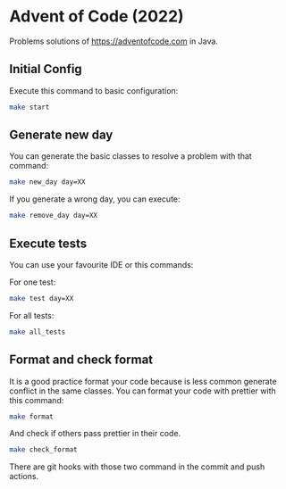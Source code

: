 # Advent of Code (2022)

Problems solutions of https://adventofcode.com in Java. 

## Initial Config

Execute this command to basic configuration: 
```bash
make start
```

## Generate new day

You can generate the basic classes to resolve a problem with that command: 
```bash
make new_day day=XX
```

If you generate a wrong day, you can execute:
```bash
make remove_day day=XX
```

## Execute tests

You can use your favourite IDE or this commands:

For one test:
```bash
make test day=XX
```
For all tests:
```bash
make all_tests
```

## Format and check format

It is a good practice format your code because is less common generate conflict in the same classes. You can format your code with prettier with this command:

```bash
make format
```

And check if others pass prettier in their code.
```bash
make check_format
```

There are git hooks with those two command in the commit and push actions.



